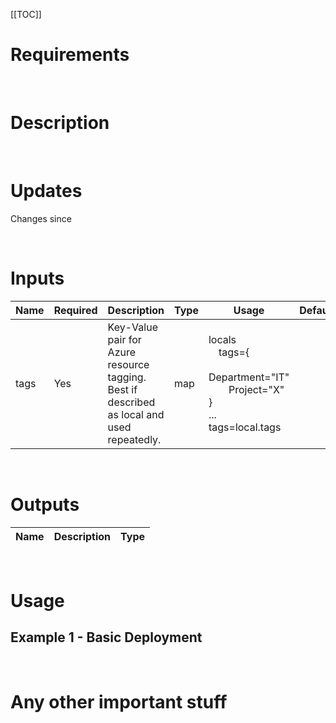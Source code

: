 [[TOC]]

# Requirements

<br>

# Description

<br>

# Updates
Changes since <ModuleName> <Version>

<br>

# Inputs
|Name|Required|Description|Type|Usage|Default|
|---|---|---|---|---|---|
|tags|Yes|Key-Value pair for Azure resource tagging. Best if described as local and used repeatedly.|map|locals<br>&emsp;tags=\{<br>&emsp;&emsp;Department="IT"<br>&emsp;&emsp;Project="X"<br>\}<br>...<br>tags=local.tags||

<br>

# Outputs
|Name|Description|Type|
|---|---|---|

<br>

# Usage

## Example 1 - Basic Deployment
<!-- In VS Code the line feeds don't show in the markdown preview but it is correct on the Azure DevOps Wiki -->

<br>

# Any other important stuff
